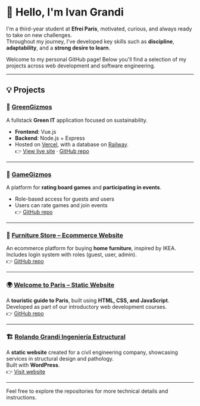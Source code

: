 # 👋 Hello, I'm Ivan Grandi

I'm a third-year student at **Efrei Paris**, motivated, curious, and always ready to take on new challenges.  
Throughout my journey, I've developed key skills such as **discipline**, **adaptability**, and a **strong desire to learn**.

Welcome to my personal GitHub page! Below you'll find a selection of my projects across web development and software engineering.

---

## 💡 Projects

### 🌱 [GreenGizmos](https://green-it-vuejs.vercel.app/)
A fullstack **Green IT** application focused on sustainability.
- **Frontend**: Vue.js  
- **Backend**: Node.js + Express  
- Hosted on [Vercel](https://vercel.com), with a database on [Railway](https://railway.com).  
👉 [View live site](https://green-it-vuejs.vercel.app/) · [GitHub repo](https://github.com/AlikBook/GreenGizmos)

---

### 🎲 [GameGizmos](https://github.com/AlikBook/Game_Gizmos)
A platform for **rating board games** and **participating in events**.
- Role-based access for guests and users  
- Users can rate games and join events  
👉 [GitHub repo](https://github.com/AlikBook/Game_Gizmos)

---

### 🛒 [Furniture Store – Ecommerce Website](https://github.com/AlikBook/web_project_poland)
An ecommerce platform for buying **home furniture**, inspired by IKEA.  
Includes login system with roles (guest, user, admin).  
👉 [GitHub repo](https://github.com/AlikBook/web_project_poland)

---

### 🌍 [Welcome to Paris – Static Website](https://github.com/AlikBook/Web_Project)
A **touristic guide to Paris**, built using **HTML, CSS, and JavaScript**.  
Developed as part of our introductory web development courses.  
👉 [GitHub repo](https://github.com/AlikBook/Web_Project)

---

### 🏗️ [Rolando Grandi Ingeniería Estructural](https://rolando-grandi-ingenieria-estructural.com/)
A **static website** created for a civil engineering company, showcasing services in structural design and pathology.  
Built with **WordPress**.  
👉 [Visit website](https://rolando-grandi-ingenieria-estructural.com/)

---

Feel free to explore the repositories for more technical details and instructions.
